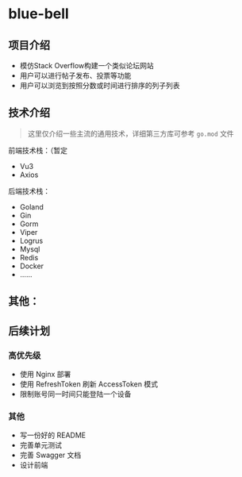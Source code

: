 # blue-bell

## 项目介绍
- 模仿Stack Overflow构建一个类似论坛网站
- 用户可以进行帖子发布、投票等功能
- 用户可以浏览到按照分数或时间进行排序的列子列表
## 技术介绍
> 这里仅介绍一些主流的通用技术，详细第三方库可参考 `go.mod` 文件

前端技术栈：（暂定
- Vu3
- Axios

后端技术栈：
- Goland
- Gin
- Gorm
- Viper
- Logrus
- Mysql
- Redis
- Docker
- ......

其他：
- 


## 后续计划
### 高优先级
- 使用 Nginx 部署
- 使用 RefreshToken 刷新 AccessToken 模式
- 限制账号同一时间只能登陆一个设备
### 其他
- 写一份好的 README
- 完善单元测试
- 完善 Swagger 文档
- 设计前端